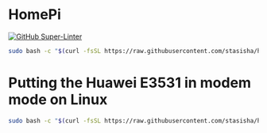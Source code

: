 # HomePi

[![GitHub Super-Linter](https://github.com/stasisha/home-pi/workflows/Lint%20Code%20Base/badge.svg)](https://github.com/marketplace/actions/super-linter)


```bash
sudo bash -c "$(curl -fsSL https://raw.githubusercontent.com/stasisha/home-pi/master/install.sh)"

```
# Putting the Huawei E3531 in modem mode on Linux

```bash
sudo bash -c "$(curl -fsSL https://raw.githubusercontent.com/stasisha/home-pi/master/huawei-modem.sh)"

```
